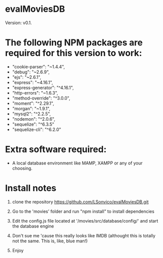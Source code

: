 # evalMoviesDB
Version: v0.1.  
# The following NPM packages are required for this version to work:
- "cookie-parser": "~1.4.4",
- "debug": "~2.6.9",
- "ejs": "~2.6.1",
- "express": "~4.16.1",
- "express-generator": "^4.16.1",
- "http-errors": "~1.6.3",
- "method-override": "^3.0.0",
- "moment": "^2.29.1",
- "morgan": "~1.9.1",
- "mysql2": "^2.2.5",
- "nodemon": "^2.0.6",
- "sequelize": "^6.3.5"
- "sequelize-cli": "^6.2.0"
# Extra software required:
- A local database environment like MAMP, XAMPP or any of your choosing.


# Install notes

1) clone the repository https://github.com/LSonvico/evalMoviesDB.git

2) Go to the 'movies' folder and run "npm install" to install dependencies

3) Edit the config.js file located at '/movies/src/database/config/' and start the database engine

4) Don't sue me 'cause this really looks like IMDB (althought this is totally not the same. This is, like, blue man!)

5) Enjoy



